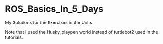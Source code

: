 # ROS_Basics_In_5_Days
My Solutions for the Exercises in the Units

Note that I used the Husky_playpen world instead of turtlebot2 used in the tutorials.
